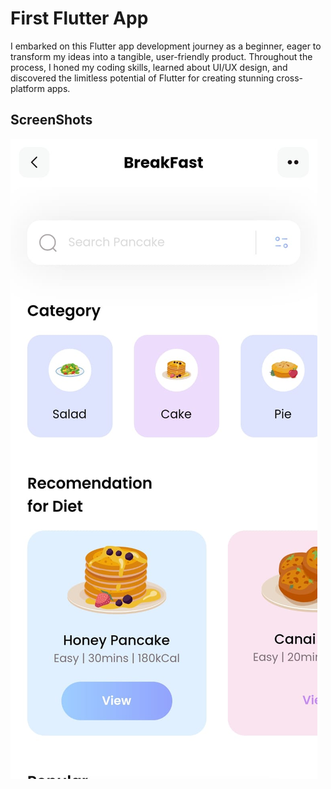 # First Flutter App

I embarked on this Flutter app development journey as a beginner, eager to transform my ideas into a tangible,
user-friendly product. Throughout the process, I honed my coding skills, learned about UI/UX design, and
discovered the limitless potential of Flutter for creating stunning cross-platform apps.

## ScreenShots

![App](./readme/app.jpeg)

